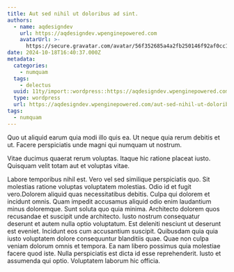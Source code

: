 ```yaml
---
title: Aut sed nihil ut doloribus ad sint.
authors:
  - name: aqdesigndev
    url: https://aqdesigndev.wpenginepowered.com
    avatarUrl: >-
      https://secure.gravatar.com/avatar/56f352685a4a2fb250146f92af0cc11e?s=96&d=mm&r=g
date: 2024-10-18T16:40:37.000Z
metadata:
  categories:
    - numquam
  tags:
    - delectus
  uuid: 11ty/import::wordpress::https://aqdesigndev.wpenginepowered.com/?p=24
  type: wordpress
  url: https://aqdesigndev.wpenginepowered.com/aut-sed-nihil-ut-doloribus-ad-sint/
tags:
  - numquam
---
```

Quo ut aliquid earum quia modi illo quis ea. Ut neque quia rerum debitis et ut. Facere perspiciatis unde magni qui numquam ut nostrum.

Vitae ducimus quaerat rerum voluptas. Itaque hic ratione placeat iusto. Quisquam velit totam aut et voluptas vitae.

Labore temporibus nihil est. Vero vel sed similique perspiciatis quo. Sit molestias ratione voluptas voluptatem molestias. Odio id et fugit vero.Dolorem aliquid quas necessitatibus debitis. Culpa qui dolorem et incidunt omnis. Quam impedit accusamus aliquid odio enim laudantium minus doloremque. Sunt soluta quo quia minima. Architecto dolorem quos recusandae et suscipit unde architecto. Iusto nostrum consequatur deserunt et autem nulla optio voluptatum. Est deleniti nesciunt ut deserunt est eveniet. Incidunt eos cum accusantium suscipit. Quibusdam quia quia iusto voluptatem dolore consequuntur blanditiis quae. Quae non culpa veniam dolorum omnis et tempora. Ea nam libero possimus quia molestiae facere quod iste. Nulla perspiciatis est dicta id esse reprehenderit. Iusto et assumenda qui optio. Voluptatem laborum hic officia.